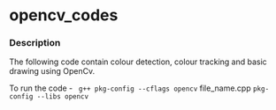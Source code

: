 # opencv_codes

### Description

The following code contain colour detection, colour tracking and basic drawing using OpenCv.

To run the code - ` g++ pkg-config --cflags opencv` file_name.cpp  `pkg-config --libs opencv`


